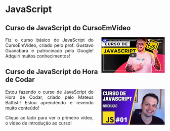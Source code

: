 # JavaScript

 ## Curso de JavaScript do CursoEmVídeo 
 <a href="https://www.youtube.com/watch?v=BXqUH86F-kA&list=PLntvgXM11X6pi7mW0O4ZmfUI1xDSIbmTm"><img src="thumb-js.png" align="right" alt="Thumbnail Curso JavaScript do Curso em Vídeo"></a>

<p style="text-align:justify; padding-right:225px ">Fiz o curso básico de JavaScript do CursoEmVídeo, criado pelo prof. Gustavo Guanabara e patrocinado pela Google! Adquiri muitos conhecimentos!</p>



## Curso de JavaScript do Hora de Codar
<a href="https://www.youtube.com/watch?v=TkD0QMyBa28&list=PLnDvRpP8BneysKU8KivhnrVaKpILD3gZ6&index=1"><img src="thumbnail-horadedcodar-m.png" align="right" alt="Thumbnail Curso JavaScript do Hora de Codar"></a>

<p style="text-align:justify; padding-right:225px ">Estou fazendo o curso de JavaScript do Hora de Codar, criado pelo Mateus Battisti! Estou aprendendo e revendo muito conteúdo!</p>
<p style="text-align:justify; padding-right:225px">Clique ao lado para ver o primeiro vídeo, o vídeo de introdução ao curso!</p>

